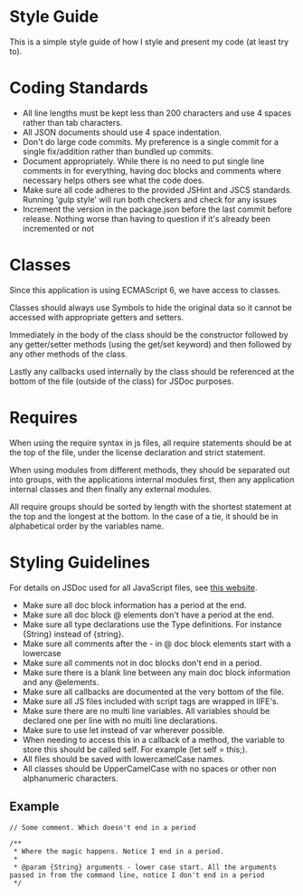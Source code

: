 # Style Guide
This is a simple style guide of how I style and present my code (at least try to).

# Coding Standards
+ All line lengths must be kept less than 200 characters and use 4 spaces rather than tab characters.
+ All JSON documents should use 4 space indentation.
+ Don't do large code commits. My preference is a single commit for a single fix/addition rather than bundled up commits.
+ Document appropriately. While there is no need to put single line comments in for everything, having doc blocks and comments where necessary helps others see what the code does.
+ Make sure all code adheres to the provided JSHint and JSCS standards. Running 'gulp style' will run both checkers and check for any issues
+ Increment the version in the package.json before the last commit before release. Nothing worse than having to question if it's already been incremented or not

# Classes
Since this application is using ECMAScript 6, we have access to classes.

Classes should always use Symbols to hide the original data so it cannot be accessed with appropriate getters and setters.

Immediately in the body of the class should be the constructor followed by any getter/setter methods (using the get/set keyword) and then followed by any other methods of the class.

Lastly any callbacks used internally by the class should be referenced at the bottom of the file (outside of the class) for JSDoc purposes.

# Requires
When using the require syntax in js files, all require statements should be at the top of the file, under the license declaration and strict statement.

When using modules from different methods, they should be separated out into groups, with the applications internal modules first, then any application internal classes and then finally any external modules.

All require groups should be sorted by length with the shortest statement at the top and the longest at the bottom. In the case of a tie, it should be in alphabetical order by the variables name.

# Styling Guidelines
For details on JSDoc used for all JavaScript files, see [this website](http://usejsdoc.org/).

+ Make sure all doc block information has a period at the end.
+ Make sure all doc block @ elements don't have a period at the end.
+ Make sure all type declarations use the Type definitions. For instance {String} instead of {string}.
+ Make sure all comments after the - in @ doc block elements start with a lowercase
+ Make sure all comments not in doc blocks don't end in a period.
+ Make sure there is a blank line between any main doc block information and any @elements.
+ Make sure all callbacks are documented at the very bottom of the file.
+ Make sure all JS files included with script tags are wrapped in IIFE's.
+ Make sure there are no multi line variables. All variables should be declared one per line with no multi line declarations.
+ Make sure to use let instead of var wherever possible.
+ When needing to access this in a callback of a method, the variable to store this should be called self. For example (let self = this;).
+ All files should be saved with lowercamelCase names.
+ All classes should be UpperCamelCase with no spaces or other non alphanumeric characters.

## Example
    // Some comment. Which doesn't end in a period

    /**
     * Where the magic happens. Notice I end in a period.
     *
     * @param {String} arguments - lower case start. All the arguments passed in from the command line, notice I don't end in a period
     */